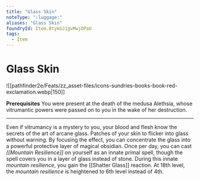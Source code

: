 ```yaml
---
title: "Glass Skin"
noteType: ":luggage:"
aliases: "Glass Skin"
foundryId: Item.BtykGJ1gvMwjDPaU
tags:
  - Item
---
```


# Glass Skin
![[pathfinder2e/Feats/zz_asset-files/icons-sundries-books-book-red-exclamation.webp|150]]

**Prerequisites** You were present at the death of the medusa Alethsia, whose vitrumantic powers were passed on to you in the wake of her destruction.

* * *

Even if vitrumancy is a mystery to you, your blood and flesh know the secrets of the art of arcane glass. Patches of your skin to flicker into glass without warning. By focusing the effect, you can concentrate the glass into a powerful protective layer of magical obsidian. Once per day, you can cast _[[Mountain Resilience]]_ on yourself as an innate primal spell, though the spell covers you in a layer of glass instead of stone. During this innate _mountain resilience_, you gain the [[Shatter Glass]] reaction. At 18th level, the _mountain resilience_ is heightened to 6th level instead of 4th.
